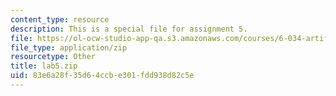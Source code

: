 ```yaml
---
content_type: resource
description: This is a special file for assignment 5.
file: https://ol-ocw-studio-app-qa.s3.amazonaws.com/courses/6-034-artificial-intelligence-fall-2010/83e6a28f35d64ccbe301fdd938d82c5e_lab5.zip
file_type: application/zip
resourcetype: Other
title: lab5.zip
uid: 83e6a28f-35d6-4ccb-e301-fdd938d82c5e
---
```

